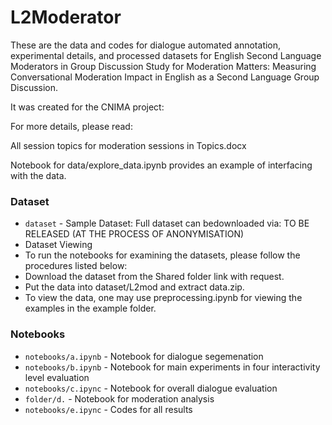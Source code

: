 # L2Moderator
These are the data and codes for dialogue automated annotation, experimental details, and processed datasets for English Second Language Moderators in Group Discussion Study for Moderation Matters: Measuring Conversational Moderation Impact in English as a Second Language Group Discussion. 

It was created for the CNIMA project:

For more details, please read: 

All session topics for moderation sessions in Topics.docx

Notebook for data/explore_data.ipynb provides an example of interfacing with the data.


### Dataset

- `dataset` - Sample Dataset: Full dataset can bedownloaded via: TO BE RELEASED (AT THE PROCESS OF ANONYMISATION)
- Dataset Viewing
- To run the notebooks for examining the datasets, please follow the procedures listed below:
- Download the dataset from the Shared folder link with request.
- Put the data into dataset/L2mod and extract data.zip.
- To view the data, one may use preprocessing.ipynb for viewing the examples in the example folder.

### Notebooks

- `notebooks/a.ipynb` - Notebook for dialogue segemenation
- `notebooks/b.ipynb` - Notebook for main experiments in four interactivity level evaluation 
- `notebooks/c.ipync` - Notebook for overall dialogue evaluation 
- `folder/d.`         - Notebook for moderation analysis
- `notebooks/e.ipync`     - Codes for all results
